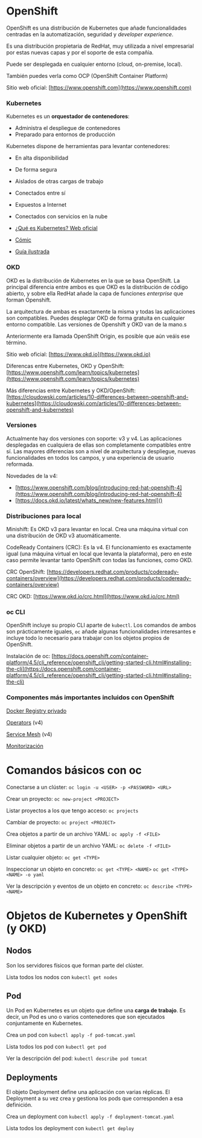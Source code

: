 # OpenShift

OpenShift es una distribución de Kubernetes que añade funcionalidades centradas en la automatización, seguridad y *developer experience*.

Es una distribución propietaria de RedHat, muy utilizada a nivel empresarial por estas nuevas capas y por el soporte de esta compañía.

Puede ser desplegada en cualquier entorno (cloud, on-premise, local).

También puedes verla como OCP (OpenShift Container Platform)

Sitio web oficial: [https://www.openshift.com](https://www.openshift.com)

### Kubernetes

Kubernetes es un **orquestador de contenedores**:

- Administra el despliegue de contenedores
- Preparado para entornos de producción

Kubernetes dispone de herramientas para levantar contenedores:

- En alta disponibilidad
- De forma segura
- Aislados de otras cargas de trabajo
- Conectados entre sí
- Expuestos a Internet
- Conectados con servicios en la nube

- [¿Qué es Kubernetes? Web oficial](https://kubernetes.io/es/docs/concepts/overview/what-is-kubernetes/)
- [Cómic](https://cloud.google.com/kubernetes-engine/kubernetes-comic)
- [Guía ilustrada](https://www.cncf.io/wp-content/uploads/2020/08/The-Illustrated-Childrens-Guide-to-Kubernetes.pdf)


### OKD

OKD es la distribución de Kubernetes en la que se basa OpenShift. La principal diferencia entre ambos es que OKD es la distribución de código abierto, y sobre ella RedHat añade la capa de funciones *enterprise* que forman Openshift.

La arquitectura de ambas es exactamente la misma y todas las aplicaciones son compatibles. Puedes desplegar OKD de forma gratuita en cualquier entorno compatible. Las versiones de Openshift y OKD van de la mano.s

Anteriormente era llamada OpenShift Origin, es posible que aún veáis ese término.

Sitio web oficial: [https://www.okd.io](https://www.okd.io)

Diferencas entre Kubernetes, OKD y OpenShift: [https://www.openshift.com/learn/topics/kubernetes](https://www.openshift.com/learn/topics/kubernetes)

Más diferencias entre Kubernetes y OKD/OpenShift: [https://cloudowski.com/articles/10-differences-between-openshift-and-kubernetes](https://cloudowski.com/articles/10-differences-between-openshift-and-kubernetes)

### Versiones

Actualmente hay dos versiones con soporte: v3 y v4. Las aplicaciones desplegadas en cualquiera de ellas son completamente compatibles entre sí. Las mayores diferencias son a nivel de arquitectura y despliegue, nuevas funcionalidades en todos los campos, y una experiencia de usuario reformada.

Novedades de la v4:
- [https://www.openshift.com/blog/introducing-red-hat-openshift-4](https://www.openshift.com/blog/introducing-red-hat-openshift-4)
- [https://docs.okd.io/latest/whats_new/new-features.html]()

### Distribuciones para local

Minishift: Es OKD v3 para levantar en local. Crea una máquina virtual con una distribución de OKD v3 atuomáticamente.

CodeReady Containers (CRC): Es la v4. El funcionamiento es exactamente igual (una máquina virtual en local que levanta la plataforma), pero en este caso permite levantar tanto OpenShift con todas las funciones, como OKD.

CRC OpenShift: [https://developers.redhat.com/products/codeready-containers/overview](https://developers.redhat.com/products/codeready-containers/overview)

CRC OKD: [https://www.okd.io/crc.html](https://www.okd.io/crc.html)


### oc CLI

OpenShift incluye su propio CLI aparte de `kubectl`. Los comandos de ambos son prácticamente iguales, `oc` añade algunas funcionalidades interesantes e incluye todo lo necesario para trabajar con los objetos propios de OpenShift.

Instalación de oc: [https://docs.openshift.com/container-platform/4.5/cli_reference/openshift_cli/getting-started-cli.html#installing-the-cli](https://docs.openshift.com/container-platform/4.5/cli_reference/openshift_cli/getting-started-cli.html#installing-the-cli)

### Componentes más importantes incluidos con OpenShift

[Docker Registry privado](https://docs.openshift.com/container-platform/4.5/registry/architecture-component-imageregistry.html)

[Operators](https://docs.openshift.com/container-platform/4.5/operators/understanding/olm-what-operators-are.html) (v4)

[Service Mesh](https://docs.openshift.com/container-platform/4.5/service_mesh/v1x/servicemesh-release-notes.html)  (v4)

[Monitorización](https://docs.openshift.com/container-platform/4.5/monitoring/cluster_monitoring/about-cluster-monitoring.html)


# Comandos básicos con oc

Conectarse a un clúster: `oc login -u <USER> -p <PASSWORD> <URL>`

Crear un proyecto: `oc new-project <PROJECT>`

Listar proyectos a los que tengo acceso: `oc projects`

Cambiar de proyecto: `oc project <PROJECT>`

Crea objetos a partir de un archivo YAML: `oc apply -f <FILE>`

Eliminar objetos a partir de un archivo YAML: `oc delete -f <FILE>`

Listar cualquier objeto: `oc get <TYPE>`

Inspeccionar un objeto en concreto: `oc get <TYPE> <NAME>` `oc get <TYPE> <NAME> -o yaml`

Ver la descripción y eventos de un objeto en concreto: `oc describe <TYPE> <NAME>`


# Objetos de Kubernetes y OpenShift (y OKD)

## Nodos
Son los servidores físicos que forman parte del clúster.

Lista todos los nodos con `kubectl get nodes`

## Pod
Un Pod en Kubernetes es un objeto que define una **carga de trabajo**. Es decir, un Pod es uno o varios contenedores que son ejecutados conjuntamente en Kubernetes.

Crea un pod con `kubectl apply -f pod-tomcat.yaml`

Lista todos los pod con `kubectl get pod`

Ver la descripción del pod:  `kubectl describe pod tomcat`

## Deployments
El objeto Deployment define una aplicación con varias réplicas. El Deployment a su vez crea y gestiona los pods que corresponden a esa definición.

Crea un deployment con `kubectl apply -f deployment-tomcat.yaml`

Lista todos los deployment con `kubectl get deploy`
